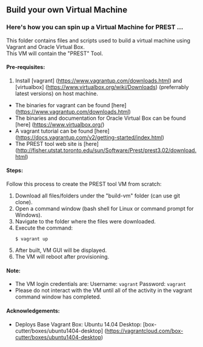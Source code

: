 ## Build your own Virtual Machine

### Here's how you can spin up a Virtual Machine for PREST ...

This folder contains files and scripts used to build a virtual machine using Vagrant and Oracle Virtual Box.  
This VM will contain the "PREST" Tool.

#### Pre-requisites:
1. Install [vagrant] (https://www.vagrantup.com/downloads.html) and [virtualbox] (https://www.virtualbox.org/wiki/Downloads) (preferrably latest versions) on host machine.
  - The binaries for vagrant can be found [here] (https://www.vagrantup.com/downloads.html)  
  - The binaries and documentation for Oracle Virtual Box can be found [here] (https://www.virtualbox.org/) 
  - A vagrant tutorial can be found [here] (https://docs.vagrantup.com/v2/getting-started/index.html)
  - The PREST tool web site is [here] (http://fisher.utstat.toronto.edu/sun/Software/Prest/prest3.02/download.html)

#### Steps:
Follow this process to create the PREST tool VM from scratch:  
1. Download all files/folders under the "build-vm" folder (can use git clone).  
2. Open a command window (bash shell for Linux or command prompt for Windows).  
3. Navigate to the folder where the files were downloaded.  
4. Execute the command:  
    ```
    $ vagrant up
    ```  
5. After built, VM GUI will be displayed.  
6. The VM will reboot after provisioning.  

#### Note:
  - The VM login credentials are:
    Username: `vagrant`
    Password: `vagrant`
  - Please do not interact with the VM until all of the activity in the vagrant command window has completed.  

#### Acknowledgements:
  - Deploys Base Vagrant Box: Ubuntu 14.04 Desktop: [box-cutter/boxes/ubuntu1404-desktop] (https://vagrantcloud.com/box-cutter/boxes/ubuntu1404-desktop)
